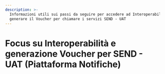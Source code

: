 ```yaml
---
description: >-
  Informazioni utili sui passi da seguire per accedere ad Interoperabilità e
  generare il Voucher per chiamare i servizi SEND - UAT
---
```


# Focus su Interoperabilità e generazione Voucher per SEND - UAT (Piattaforma Notifiche)

